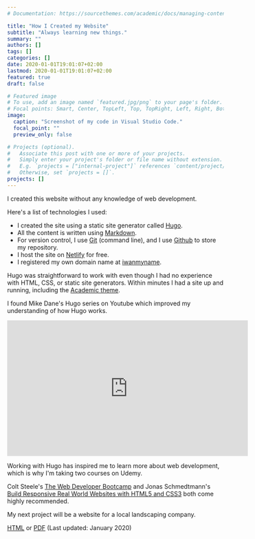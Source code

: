 ```yaml
---
# Documentation: https://sourcethemes.com/academic/docs/managing-content/

title: "How I Created my Website"
subtitle: "Always learning new things."
summary: ""
authors: []
tags: []
categories: []
date: 2020-01-01T19:01:07+02:00
lastmod: 2020-01-01T19:01:07+02:00
featured: true
draft: false

# Featured image
# To use, add an image named `featured.jpg/png` to your page's folder.
# Focal points: Smart, Center, TopLeft, Top, TopRight, Left, Right, BottomLeft, Bottom, BottomRight.
image: 
  caption: "Screenshot of my code in Visual Studio Code."
  focal_point: ""
  preview_only: false

# Projects (optional).
#   Associate this post with one or more of your projects.
#   Simply enter your project's folder or file name without extension.
#   E.g. `projects = ["internal-project"]` references `content/project/deep-learning/index.md`.
#   Otherwise, set `projects = []`.
projects: []
---
```

I created this website without any knowledge of web development.

Here's a list of technologies I used: 
- I created the site using a static site generator called [Hugo](https://gohugo.io/).  
- All the content is written using [Markdown](https://www.markdownguide.org/).  
- For version control, I use [Git](https://git-scm.com/) (command line), and I use [Github](https://github.com/) to store my repository.  
- I host the site on [Netlify](https://www.netlify.com/) for free.  
- I registered my own domain name at [iwanmyname](https://iwantmyname.com/).

Hugo was straightforward to work with even though I had no experience with HTML, CSS, or static site generators.  Within minutes I had a site up and running, including the [Academic theme](https://themes.gohugo.io/academic/).

I found Mike Dane's Hugo series on Youtube which improved my understanding of how Hugo works.  
<iframe width="560" height="315" src="https://www.youtube.com/embed/qtIqKaDlqXo"
frameborder="0" allow="accelerometer; autoplay; encrypted-media; gyroscope;
picture-in-picture" allowfullscreen></iframe>  

Working with Hugo has inspired me to learn more about web development, which is why I'm taking two courses on Udemy.

Colt Steele's [The Web Developer Bootcamp](https://www.udemy.com/course/the-web-developer-bootcamp/)
and Jonas Schmedtmann's [Build Responsive Real World Websites with HTML5 and CSS3](https://www.udemy.com/course/design-and-develop-a-killer-website-with-html5-and-css3/) both come highly recommended.

My next project will be a website for a local landscaping company.

[HTML](cv/) or [PDF](files/TAIJERON_2019_12_Simulations_Trainer.pdf) (Last updated: January 2020)